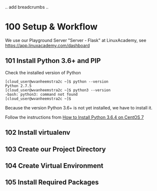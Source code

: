 .. add breadcrumbs ..

# 100 Setup & Workflow

We use our Playground Server "Server - Flask" at LinuxAcademy, see https://app.linuxacademy.com/dashboard

## 101 Install Python 3.6+ and PIP

Check the installed version of Python

```
[cloud_user@wvanheemstra2c ~]$ python --version
Python 2.7.5
[cloud_user@wvanheemstra2c ~]$ python3 --version
-bash: python3: command not found
[cloud_user@wvanheemstra2c ~]$ 
```

Because the version Python 3.6+ is not yet installed, we have to install it.

Follow the instructions from [How to Install Python 3.6.4 on CentOS 7](https://www.rosehosting.com/blog/how-to-install-python-3-6-4-on-centos-7/)

## 102 Install virtualenv


## 103 Create our Project Directory


## 104 Create Virtual Environment


## 105 Install Required Packages
